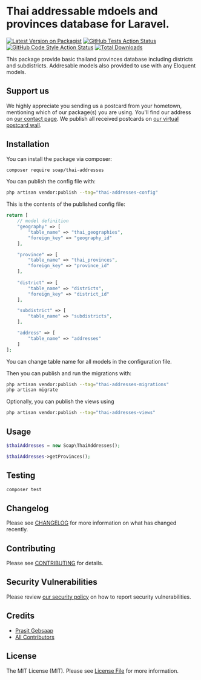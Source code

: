 
# Thai addressable mdoels and provinces database for Laravel.

[![Latest Version on Packagist](https://img.shields.io/packagist/v/soap/thai-provinces.svg?style=flat-square)](https://packagist.org/packages/soap/thai-provinces)
[![GitHub Tests Action Status](https://img.shields.io/github/workflow/status/soap/thai-provinces/run-tests?label=tests)](https://github.com/soap/thai-provinces/actions?query=workflow%3Arun-tests+branch%3Amain)
[![GitHub Code Style Action Status](https://img.shields.io/github/workflow/status/soap/thai-provinces/Check%20&%20fix%20styling?label=code%20style)](https://github.com/soap/thai-provinces/actions?query=workflow%3A"Check+%26+fix+styling"+branch%3Amain)
[![Total Downloads](https://img.shields.io/packagist/dt/soap/thai-provinces.svg?style=flat-square)](https://packagist.org/packages/soap/thai-provinces)

This package provide basic thailand provinces database including districts and subdistricts. Addresable models also provided to use with any Eloquent models.

## Support us

We highly appreciate you sending us a postcard from your hometown, mentioning which of our package(s) you are using. You'll find our address on [our contact page](https://mycoding.academy/about-us). We publish all received postcards on [our virtual postcard wall](https://mycoding.academy/open-source/postcards).

## Installation

You can install the package via composer:

```bash
composer require soap/thai-addresses
```

You can publish the config file with:

```bash
php artisan vendor:publish --tag="thai-addresses-config"
```

This is the contents of the published config file:

```php
return [
    // model definition
    "geography" => [
        "table_name" => "thai_geographies",
        "foreign_key" => "geography_id"
    ],

    "province" => [
        "table_name" => "thai_provinces",
        "foreign_key" => "province_id"
    ],
    
    "district" => [
        "table_name" => "districts",
        "foreign_key" => "district_id"
    ],

    "subdistrict" => [
        "table_name" => "subdistricts",
    ],

    "address" => [
        "table_name" => "addresses"
    ]
];
```
You can change table name for all models in the configuration file.

Then you can publish and run the migrations with:

```bash
php artisan vendor:publish --tag="thai-addresses-migrations"
php artisan migrate
```

Optionally, you can publish the views using

```bash
php artisan vendor:publish --tag="thai-addresses-views"
```

## Usage

```php
$thaiAddresses = new Soap\ThaiAddresses();

$thaiAddresses->getProvinces();

```

## Testing

```bash
composer test
```

## Changelog

Please see [CHANGELOG](CHANGELOG.md) for more information on what has changed recently.

## Contributing

Please see [CONTRIBUTING](https://github.com/spatie/.github/blob/main/CONTRIBUTING.md) for details.

## Security Vulnerabilities

Please review [our security policy](../../security/policy) on how to report security vulnerabilities.

## Credits

- [Prasit Gebsaap](https://github.com/soap)
- [All Contributors](../../contributors)

## License

The MIT License (MIT). Please see [License File](LICENSE.md) for more information.
